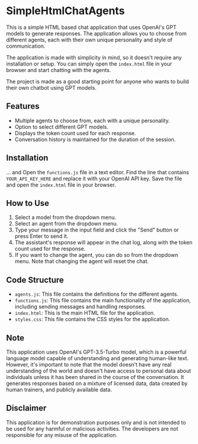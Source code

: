 # SimpleHtmlChatAgents
This is a simple HTML based chat application that uses OpenAI's GPT models to generate responses. The application allows you to choose from different agents, each with their own unique personality and style of communication.

The application is made with simplicity in mind, so it doesn't require any installation or setup. You can simply open the `index.html` file in your browser and start chatting with the agents.

The project is made as a good starting point for anyone who wants to build their own chatbot using GPT models.

## Features

- Multiple agents to choose from, each with a unique personality.
- Option to select different GPT models.
- Displays the token count used for each response.
- Conversation history is maintained for the duration of the session.

## Installation
... and Open the `functions.js` file in a text editor. Find the line that contains `YOUR_API_KEY_HERE` and replace it with your OpenAI API key. Save the file and open the `index.html` file in your browser.

## How to Use

1. Select a model from the dropdown menu.
2. Select an agent from the dropdown menu.
3. Type your message in the input field and click the "Send" button or press Enter to send it.
4. The assistant's response will appear in the chat log, along with the token count used for the response.
5. If you want to change the agent, you can do so from the dropdown menu. Note that changing the agent will reset the chat.

## Code Structure

- `agents.js`: This file contains the definitions for the different agents.
- `functions.js`: This file contains the main functionality of the application, including sending messages and handling responses.
- `index.html`: This is the main HTML file for the application.
- `styles.css`: This file contains the CSS styles for the application.

## Note

This application uses OpenAI's GPT-3.5-Turbo model, which is a powerful language model capable of understanding and generating human-like text. However, it's important to note that the model doesn't have any real understanding of the world and doesn't have access to personal data about individuals unless it has been shared in the course of the conversation. It generates responses based on a mixture of licensed data, data created by human trainers, and publicly available data.

## Disclaimer

This application is for demonstration purposes only and is not intended to be used for any harmful or malicious activities. The developers are not responsible for any misuse of the application.